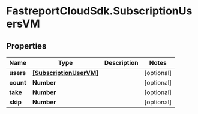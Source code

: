 # FastreportCloudSdk.SubscriptionUsersVM

## Properties

Name | Type | Description | Notes
------------ | ------------- | ------------- | -------------
**users** | [**[SubscriptionUserVM]**](SubscriptionUserVM.md) |  | [optional] 
**count** | **Number** |  | [optional] 
**take** | **Number** |  | [optional] 
**skip** | **Number** |  | [optional] 


